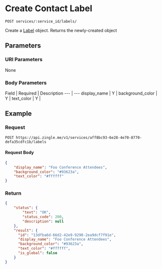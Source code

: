 # Create Contact Label

    POST services/:service_id/labels/
    
Create a [Label][] object. Returns the newly-created object

## Parameters
### URI Parameters
None
### Body Parameters
Field | Required | Description
--- | ---
display_name | Y |
background_color | Y | 
text_color | Y |

## Example
### Request

    POST https://api.zingle.me/v1/services/aff8bc93-6e28-4e70-8770-defa35cdfc1b/labels
#### Request Body
```json 
{
    "display_name": "Foo Conference Attendees",
    "background_color": "#93623a",
    "text_color": "#ffffff"
}
```
### Return
``` json
{
    "status": {
        "text": "OK",
        "status_code": 200,
        "description": null
    },
    "result": {
      "id": "13dfba6d-66d2-42e9-9290-2ea9dcf7f91e",
      "display_name": "Foo Conference Attendees",
      "background_color": "#93623a",
      "text_color": "#ffffff",
      "is_global": false
    }
}
```

[Label]: README.md
